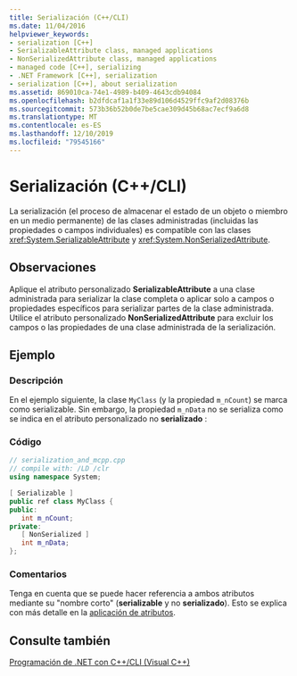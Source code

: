 ```yaml
---
title: Serialización (C++/CLI)
ms.date: 11/04/2016
helpviewer_keywords:
- serialization [C++]
- SerializableAttribute class, managed applications
- NonSerializedAttribute class, managed applications
- managed code [C++], serializing
- .NET Framework [C++], serialization
- serialization [C++], about serialization
ms.assetid: 869010ca-74e1-4989-b409-4643cdb94084
ms.openlocfilehash: b2dfdcaf1a1f33e89d106d4529ffc9af2d08376b
ms.sourcegitcommit: 573b36b52b0de7be5cae309d45b68ac7ecf9a6d8
ms.translationtype: MT
ms.contentlocale: es-ES
ms.lasthandoff: 12/10/2019
ms.locfileid: "79545166"
---
```

# <a name="serialization-ccli"></a>Serialización (C++/CLI)

La serialización (el proceso de almacenar el estado de un objeto o miembro en un medio permanente) de las clases administradas (incluidas las propiedades o campos individuales) es compatible con las clases <xref:System.SerializableAttribute> y <xref:System.NonSerializedAttribute>.

## <a name="remarks"></a>Observaciones

Aplique el atributo personalizado **SerializableAttribute** a una clase administrada para serializar la clase completa o aplicar solo a campos o propiedades específicos para serializar partes de la clase administrada. Utilice el atributo personalizado **NonSerializedAttribute** para excluir los campos o las propiedades de una clase administrada de la serialización.

## <a name="example"></a>Ejemplo

### <a name="description"></a>Descripción

En el ejemplo siguiente, la clase `MyClass` (y la propiedad `m_nCount`) se marca como serializable. Sin embargo, la propiedad `m_nData` no se serializa como se indica en el atributo personalizado no **serializado** :

### <a name="code"></a>Código

```cpp
// serialization_and_mcpp.cpp
// compile with: /LD /clr
using namespace System;

[ Serializable ]
public ref class MyClass {
public:
   int m_nCount;
private:
   [ NonSerialized ]
   int m_nData;
};
```

### <a name="comments"></a>Comentarios

Tenga en cuenta que se puede hacer referencia a ambos atributos mediante su "nombre corto" (**serializable** y no **serializado**). Esto se explica con más detalle en la [aplicación de atributos](/dotnet/standard/attributes/applying-attributes).

## <a name="see-also"></a>Consulte también

[Programación de .NET con C++/CLI (Visual C++)](../dotnet/dotnet-programming-with-cpp-cli-visual-cpp.md)
